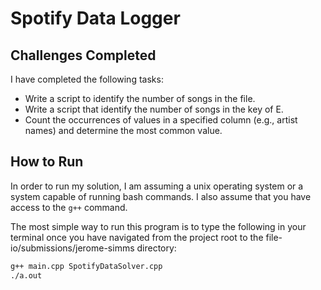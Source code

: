 # Spotify Data Logger

## Challenges Completed
I have completed the following tasks:
- Write a script to identify the number of songs in the file.
- Write a script that identify the number of songs in the key of E.
- Count the occurrences of values in a specified column (e.g., artist names) and determine the most common value.

## How to Run
In order to run my solution, I am assuming a unix operating system or a system capable of running bash commands.
I also assume that you have access to the `g++` command.

The most simple way to run this program is to type the following in your terminal once you have navigated from the project root to the file-io/submissions/jerome-simms directory:
```bash
g++ main.cpp SpotifyDataSolver.cpp
./a.out
```